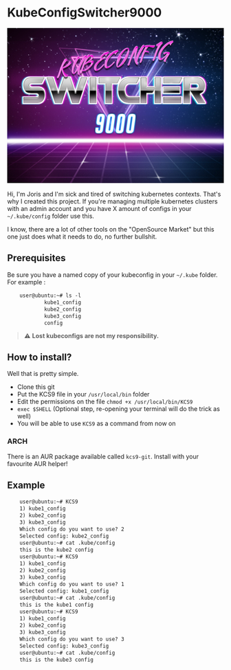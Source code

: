 # KubeConfigSwitcher9000 

![KUBECONFIGSWITCHER9000](mediafiles/kubeconfigswitcher9000.jpg)

Hi, I'm Joris and I'm sick and tired of switching kubernetes contexts. That's why 
I created this project. If you're managing multiple kubernetes clusters with an 
admin account and you have X amount of configs in your `~/.kube/config` folder 
use this. 

I know, there are a lot of other tools on the "OpenSource Market" but this one 
just does what it needs to do, no further bullshit. 

## Prerequisites 

Be sure you have a named copy of your kubeconfig in your `~/.kube` folder. For 
example :

        user@ubuntu:~# ls -l 
                kube1_config
                kube2_config
                kube3_config
                config

> :warning: **Lost kubeconfigs are not my responsibility.**


## How to install? 

Well that is pretty simple. 

* Clone this git 
* Put the KCS9 file in your `/usr/local/bin` folder
* Edit the permissions on the file `chmod +x /usr/local/bin/KCS9`
* `exec $SHELL` (Optional step, re-opening your terminal will do the trick as well) 
* You will be able to use `KCS9` as a command from now on

### ARCH

There is an AUR package available called `kcs9-git`. Install with your favourite AUR helper!

## Example 

        user@ubuntu:~# KCS9
        1) kube1_config
        2) kube2_config
        3) kube3_config
        Which config do you want to use? 2
        Selected config: kube2_config
        user@ubuntu:~# cat .kube/config
        this is the kube2 config
        user@ubuntu:~# KCS9
        1) kube1_config
        2) kube2_config
        3) kube3_config
        Which config do you want to use? 1
        Selected config: kube1_config
        user@ubuntu:~# cat .kube/config
        this is the kube1 config
        user@ubuntu:~# KCS9
        1) kube1_config
        2) kube2_config
        3) kube3_config
        Which config do you want to use? 3
        Selected config: kube3_config
        user@ubuntu:~# cat .kube/config
        this is the kube3 config
